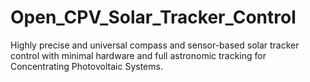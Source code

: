 # Open_CPV_Solar_Tracker_Control
Highly precise and universal compass and sensor-based solar tracker control with minimal hardware and full astronomic tracking for Concentrating Photovoltaic Systems.
